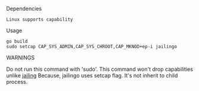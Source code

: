 Dependencies

    Linux supports capability

Usage

    go build
    sudo setcap CAP_SYS_ADMIN,CAP_SYS_CHROOT,CAP_MKNOD+ep-i jailingo

WARNINGS

Do not run this command with 'sudo'. This command won't drop capabilities unlike [jailing](https://github.com/kazuho/jailing/blob/master/jailing)
Because, jailingo uses setcap flag. It's not inherit to child process.

